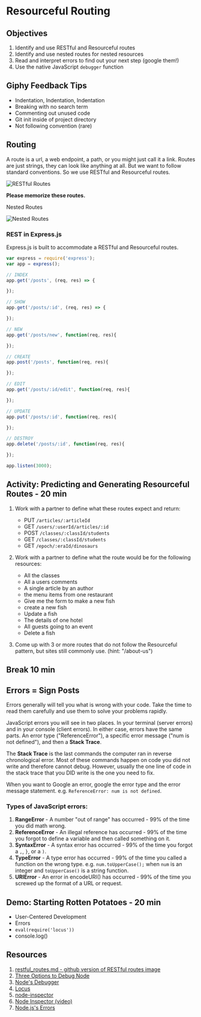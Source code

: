 # Resourceful Routing

## Objectives

1. Identify and use RESTful and Resourceful routes
1. Identify and use nested routes for nested resources
1. Read and interpret errors to find out your next step (google them!)
1. Use the native JavaScript `debugger` function

## Giphy Feedback Tips

- Indentation, Indentation, Indentation
- Breaking with no search term
- Commenting out unused code
- Git init inside of project directory
- Not following convention (rare)

## Routing

A route is a url, a web endpoint, a path, or you might just call it a link. Routes are just strings, they can look like anything at all. But we want to follow standard conventions. So we use RESTful and Resourceful routes.

![RESTful Routes](assets/RESTful-routes.png)

**Please memorize these routes.**

Nested Routes

![Nested Routes](assets/nested-routes.png)

### REST in Express.js

Express.js is built to accommodate a RESTful and Resourceful routes.

```js
var express = require('express');
var app = express();

// INDEX
app.get('/posts', (req, res) => {

});

// SHOW
app.get('/posts/:id', (req, res) => {

});

// NEW
app.get('/posts/new', function(req, res){

});

// CREATE
app.post('/posts', function(req, res){

});

// EDIT
app.get('/posts/:id/edit', function(req, res){

});

// UPDATE
app.put('/posts/:id', function(req, res){

});

// DESTROY
app.delete('/posts/:id', function(req, res){

});

app.listen(3000);
```

## Activity: Predicting and Generating Resourceful Routes - 20 min

1. Work with a partner to define what these routes expect and return:
    - PUT `/articles/:articleId`
    - GET `/users/:userId/articles/:id`
    - POST `/classes/:classId/students`
    - GET `/classes/:classId/students`
    - GET `/epoch/:eraId/dinosaurs`
1. Work with a partner to define what the route would be for the following resources:
    - All the classes
    - All a users comments
    - A single article by an author
    - the menu items from one restaurant
    - Give me the form to make a new fish
    - create a new fish
    - Update a fish
    - The details of one hotel
    - All guests going to an event
    - Delete a fish
    
1. Come up with 3 or more routes that do not follow the Resourceful pattern, but sites still commonly use. (hint: "/about-us")

## Break 10 min

## Errors = Sign Posts

Errors generally will tell you what is wrong with your code. Take the time to read them carefully and use them to solve your problems rapidly.

JavaScript errors you will see in two places. In your terminal (server errors) and in your console (client errors). In either case, errors have the same parts. An error type ("ReferenceError"), a specific error message ("num is not defined"), and then a **Stack Trace**.

The **Stack Trace** is the last commands the computer ran in reverse chronological error. Most of these commands happen on code you did not write and therefore cannot debug. However, usually the one line of code in the stack trace that you DID write is the one you need to fix.

When you want to Google an error, google the error type and the error message statement. e.g. `ReferenceError: num is not defined`.

### Types of JavaScript errors:

1. **RangeError** - A number "out of range" has occurred - 99% of the time you did math wrong.
1. **ReferenceError** - An illegal reference has occurred - 99% of the time you forgot to define a variable and then called something on it.
1. **SyntaxError** - A syntax error has occurred - 99% of the time you forgot a `,`, `}`, or a `)`.
1. **TypeError** - A type error has occurred - 99% of the time you called a function on the wrong type. e.g. `num.toUpperCase();` when `num` is an integer and `toUpperCase()` is a string function.
1. **URIError** - An error in encodeURI() has occurred - 99% of the time you screwed up the format of a URL or request.

## Demo: Starting Rotten Potatoes - 20 min

- User-Centered Development
- Errors
- `eval(require('locus'))`
- console.log()

## Resources

1. [restful_routes.md - github version of RESTful routes image](https://gist.github.com/alexpchin/09939db6f81d654af06b)
1. [Three Options to Debug Node](https://spin.atomicobject.com/2015/09/25/debug-node-js/)
1. [Node's Debugger](https://nodejs.org/api/debugger.html)
1. [Locus](https://www.npmjs.com/package/locus)
1. [node-inspector](https://github.com/node-inspector/node-inspector)
1. [Node Inspector (video)](https://www.youtube.com/watch?v=03qGA-GJXjI)
1. [Node.js's Errors](https://nodejs.org/api/errors.html#errors_class_referenceerror)
